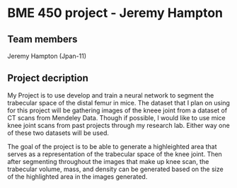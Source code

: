 # BME 450 project - Jeremy Hampton
## Team members
Jeremy Hampton (Jpan-11)
## Project decription
My Project is to use develop and train a neural network to segment the trabecular space of the distal femur in mice. The dataset that I plan on using for this project will be gathering images of the kneee joint from a dataset of CT scans from Mendeley Data. Though if possible, I would like to use mice knee joint scans from past projects through my research lab. Either way one of these two datasets will be used.

The goal of the project is to be able to generate a highleighted area that serves as a representation of the trabecular space of the knee joint. Then after segmenting throughout the images that make up knee scan, the trabecular volume, mass, and density can be generated based on the size of the highlighted area in the images generated.
